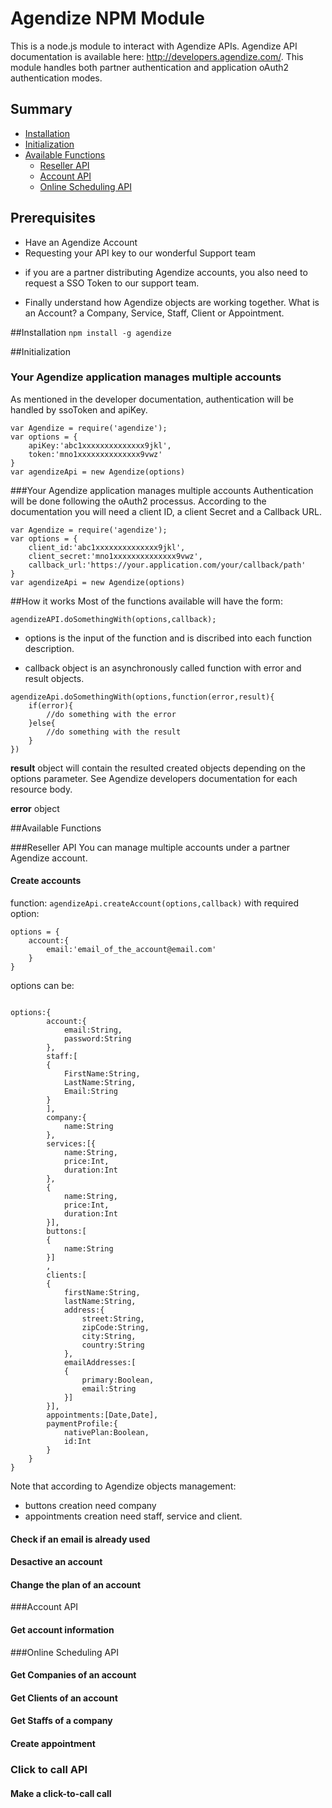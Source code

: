 Agendize NPM Module
==============================

This is a node.js module to interact with Agendize APIs. Agendize API documentation is available here: http://developers.agendize.com/. 
This module handles both partner authentication and application oAuth2 authentication modes.

## Summary
* [Installation](#markdown-header-installation)
* [Initialization](#markdown-header-initialization)
* [Available Functions](#markdown-header-available)
    * [Reseller API](#markdown-header-reseller)
    * [Account API](#markdown-header-account)
    * [Online Scheduling API](#markdown-header-online)

## Prerequisites
* Have an Agendize Account
* Requesting your API key to our wonderful Support team

- if you are a partner distributing Agendize accounts, you also need to request a SSO Token to our support team.

* Finally understand how Agendize objects are working together. What is an Account? a Company, Service, Staff, Client or Appointment. 


##Installation
`npm install -g agendize`

##Initialization
### Your Agendize application manages multiple accounts
As mentioned in the developer documentation, authentication will be handled by ssoToken and apiKey.
```
var Agendize = require('agendize');
var options = {
	apiKey:'abc1xxxxxxxxxxxxxx9jkl',
	token:'mno1xxxxxxxxxxxxxx9vwz'
}
var agendizeApi = new Agendize(options)
```
###Your Agendize application manages multiple accounts
Authentication will be done following the oAuth2 processus. According to the documentation you will need a client ID, a client Secret and a Callback URL.

```
var Agendize = require('agendize');
var options = {
	client_id:'abc1xxxxxxxxxxxxxx9jkl',
	client_secret:'mno1xxxxxxxxxxxxxx9vwz',
	callback_url:'https://your.application.com/your/callback/path'
}
var agendizeApi = new Agendize(options)
```
##How it works
Most of the functions available will have the form:
```
agendizeAPI.doSomethingWith(options,callback);
```
* options is the input of the function and is discribed into each function description.

* callback object is an asynchronously called function with error and result objects.

``` 
agendizeApi.doSomethingWith(options,function(error,result){
	if(error){
		//do something with the error
	}else{
		//do something with the result
	}
})

```  

**result** object will contain the resulted created objects depending on the options parameter. See Agendize developers documentation for each resource body. 

**error** object 

##Available Functions
 
###Reseller API
You can manage multiple accounts under a partner Agendize account.

#### Create accounts

function:
`agendizeApi.createAccount(options,callback)` 
with required option:
```
options = {
	account:{
		email:'email_of_the_account@email.com'
	}
}
```
options can be:

```

options:{
		account:{
			email:String,
			password:String
		},
		staff:[
		{
			FirstName:String,
			LastName:String,
			Email:String
		}
		],
		company:{
			name:String
		},
		services:[{
			name:String,
			price:Int,
			duration:Int
		},
		{
			name:String,
			price:Int,
			duration:Int
		}],
		buttons:[
		{
			name:String
		}]
		,
		clients:[
		{
			firstName:String,
			lastName:String,
			address:{
				street:String,
				zipCode:String,
				city:String,
				country:String
			},
			emailAddresses:[
			{
				primary:Boolean,
				email:String
			}]
		}],
		appointments:[Date,Date],
		paymentProfile:{
			nativePlan:Boolean,
			id:Int
		}
	}
}

```

Note that according to Agendize objects management:
* buttons creation need company
* appointments creation need staff, service and client.

#### Check if an email is already used
#### Desactive an account
#### Change the plan of an account

###Account API
#### Get account information

###Online Scheduling API
#### Get Companies of an account
#### Get Clients of an account
#### Get Staffs of a company
#### Create appointment

### Click to call API
#### Make a click-to-call call 

